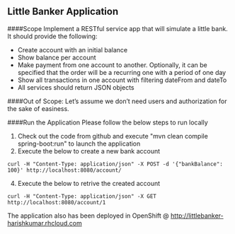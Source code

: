 ## Little Banker Application

####Scope
Implement a RESTful service app that will simulate a little bank. 
It should provide the following:
- Create account with an initial balance
- Show balance per account
- Make payment from one account to another. Optionally, it can be specified that the order will be a recurring one with a period of one day
- Show all transactions in one account with filtering dateFrom and dateTo
- All services should return JSON objects

####Out of Scope:
Let’s assume we don’t need users and authorization for the sake of easiness.

####Run the Application
Please follow the below steps to run locally

1. Check out the code from github and execute "mvn clean compile spring-boot:run" to launch the application
2. Execute the below to create a new bank account
~~~~~~~~~
curl -H "Content-Type: application/json" -X POST -d '{"bankBalance": 100}' http://localhost:8080/account/
~~~~~~~~~
4. Execute the below to retrive the created account
~~~~~~~~~
curl -H "Content-Type: application/json" -X GET http://localhost:8080/account/1
~~~~~~~~~

The application also has been deployed in OpenShift @ http://littlebanker-harishkumar.rhcloud.com